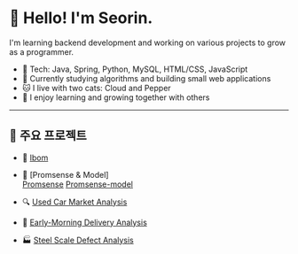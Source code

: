 # 👋 Hello! I'm Seorin.

I'm learning backend development and working on various projects to grow as a programmer.

- 🔧 Tech: Java, Spring, Python, MySQL, HTML/CSS, JavaScript  
- 📘 Currently studying algorithms and building small web applications  
- 🐱 I live with two cats: Cloud and Pepper  
- 🤝 I enjoy learning and growing together with others

---

## 📌 주요 프로젝트

- 🍼 [Ibom](https://github.com/Seorins/Ibom)  

- 🎯 [Promsense & Model]  
  [Promsense](https://github.com/Seorins/Promsense)
  [Promsense-model](https://github.com/Seorins/Promsense-model)
  
- 🔍 [Used Car Market Analysis](https://github.com/Seorins/used-car-market-analysis)  

- 🚛 [Early-Morning Delivery Analysis](https://github.com/Seorins/early-delivery-market-analysis)  

- 🏭 [Steel Scale Defect Analysis](https://github.com/Seorins/steel-scale-defect-analysis)  

